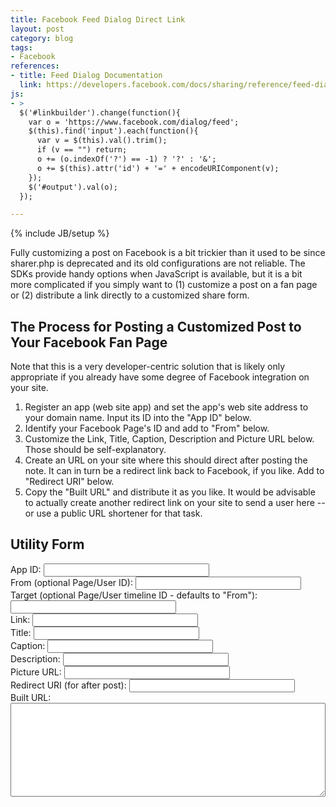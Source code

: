 ```yaml
---
title: Facebook Feed Dialog Direct Link
layout: post
category: blog
tags:
- Facebook
references:
- title: Feed Dialog Documentation
  link: https://developers.facebook.com/docs/sharing/reference/feed-dialog/v2.5
js:
- >
  $('#linkbuilder').change(function(){ 
    var o = 'https://www.facebook.com/dialog/feed';
    $(this).find('input').each(function(){
      var v = $(this).val().trim();
      if (v == "") return;
      o += (o.indexOf('?') == -1) ? '?' : '&';
      o += $(this).attr('id') + '=' + encodeURIComponent(v);
    });
    $('#output').val(o);
  });

---
```

{% include JB/setup %}

Fully customizing a post on Facebook is a bit trickier than it used to be since sharer.php is deprecated and its old configurations are not reliable.
The SDKs provide handy options when JavaScript is available, but it is a bit more complicated if you simply want to (1) customize a post on a fan page or (2) distribute a link directly to a customized share form.

## The Process for Posting a Customized Post to Your Facebook Fan Page

Note that this is a very developer-centric solution that is likely only appropriate if you already have some degree of Facebook integration on your site.

1. Register an app (web site app) and set the app's web site address to your domain name. Input its ID into the "App ID" below.
1. Identify your Facebook Page's ID and add to "From" below.
1. Customize the Link, Title, Caption, Description and Picture URL below. Those should be self-explanatory.
1. Create an URL on your site where this should direct after posting the note. It can in turn be a redirect link back to Facebook, if you like. Add to "Redirect URI" below.
1. Copy the "Built URL" and distribute it as you like. It would be advisable to actually create another redirect link on your site to send a user here -- or use a public URL shortener for that task.

## Utility Form

<form id="linkbuilder">
  <div class="form-group">
	<label for="app_id">App ID:</label>
	<input id="app_id" class="form-control" type="text" size="30" />
  </div>
  <div class="form-group">
	<label for="from">From (optional Page/User ID):</label>
	<input id="from" class="form-control" type="text" size="30" />
  </div>
  <div class="form-group">
	<label for="to">Target (optional Page/User timeline ID - defaults to "From"):</label>
	<input id="to" class="form-control" type="text" size="30" />
  </div>
  <div class="form-group">
	<label for="link">Link:</label>
	<input id="link" class="form-control" type="text" size="30" />
  </div>
  <div class="form-group">
	<label for="name">Title:</label>
	<input id="name" class="form-control" type="text" size="30" />
  </div>
  <div class="form-group">
	<label for="caption">Caption:</label>
	<input id="caption" class="form-control" type="text" size="30" />
  </div>
  <div class="form-group">
	<label for="description">Description:</label>
	<input id="description" class="form-control" type="text" size="30" />
  </div>
  <div class="form-group">
	<label for="picture">Picture URL:</label>
	<input id="picture" class="form-control" type="text" size="30" />
  </div>
  <div class="form-group">
	<label for="redirect_uri">Redirect URI (for after post):</label>
	<input id="redirect_uri" class="form-control" type="text" size="30" />
  </div>
  <div class="form-group">
	<label for="output">Built URL:</label>
	<textarea id="output" class="form-control" style="height:150px;width:100%"></textarea>
  </div>
</form>
